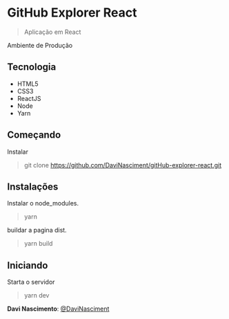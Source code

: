 # GitHub Explorer React
> Aplicação em React

Ambiente de Produção
  
## Tecnologia

* HTML5
* CSS3
* ReactJS
* Node
* Yarn

## Começando
 
Instalar
>    git clone https://github.com/DaviNasciment/gitHub-explorer-react.git
 
## Instalações
Instalar o node_modules.
>    yarn
>    
buildar a pagina dist.
>    yarn build

## Iniciando 
Starta o servidor
>    yarn dev

 
**Davi Nascimento**: [@DaviNasciment](https://github.com/DaviNasciment)
